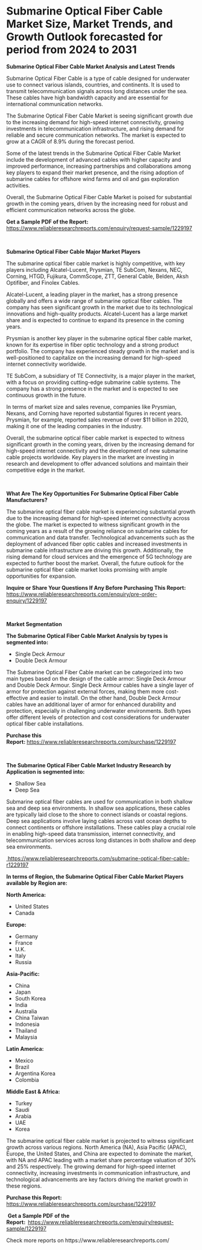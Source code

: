 <p><h1>Submarine Optical Fiber Cable Market Size, Market Trends, and Growth Outlook forecasted for period from 2024 to 2031</h1></p><p><strong>Submarine Optical Fiber Cable Market Analysis and Latest Trends</strong></p>
<p><p>Submarine Optical Fiber Cable is a type of cable designed for underwater use to connect various islands, countries, and continents. It is used to transmit telecommunication signals across long distances under the sea. These cables have high bandwidth capacity and are essential for international communication networks.</p><p>The Submarine Optical Fiber Cable Market is seeing significant growth due to the increasing demand for high-speed internet connectivity, growing investments in telecommunication infrastructure, and rising demand for reliable and secure communication networks. The market is expected to grow at a CAGR of 8.9% during the forecast period.</p><p>Some of the latest trends in the Submarine Optical Fiber Cable Market include the development of advanced cables with higher capacity and improved performance, increasing partnerships and collaborations among key players to expand their market presence, and the rising adoption of submarine cables for offshore wind farms and oil and gas exploration activities.</p><p>Overall, the Submarine Optical Fiber Cable Market is poised for substantial growth in the coming years, driven by the increasing need for robust and efficient communication networks across the globe.</p></p>
<p><strong>Get a Sample PDF of the Report:&nbsp;</strong> <a href="https://www.reliableresearchreports.com/enquiry/request-sample/1229197">https://www.reliableresearchreports.com/enquiry/request-sample/1229197</a></p>
<p>&nbsp;</p>
<p><strong>Submarine Optical Fiber Cable Major Market Players</strong></p>
<p><p>The submarine optical fiber cable market is highly competitive, with key players including Alcatel-Lucent, Prysmian, TE SubCom, Nexans, NEC, Corning, HTGD, Fujikura, CommScope, ZTT, General Cable, Belden, Aksh Optifiber, and Finolex Cables.</p><p>Alcatel-Lucent, a leading player in the market, has a strong presence globally and offers a wide range of submarine optical fiber cables. The company has seen significant growth in the market due to its technological innovations and high-quality products. Alcatel-Lucent has a large market share and is expected to continue to expand its presence in the coming years.</p><p>Prysmian is another key player in the submarine optical fiber cable market, known for its expertise in fiber optic technology and a strong product portfolio. The company has experienced steady growth in the market and is well-positioned to capitalize on the increasing demand for high-speed internet connectivity worldwide.</p><p>TE SubCom, a subsidiary of TE Connectivity, is a major player in the market, with a focus on providing cutting-edge submarine cable systems. The company has a strong presence in the market and is expected to see continuous growth in the future.</p><p>In terms of market size and sales revenue, companies like Prysmian, Nexans, and Corning have reported substantial figures in recent years. Prysmian, for example, reported sales revenue of over $11 billion in 2020, making it one of the leading companies in the industry.</p><p>Overall, the submarine optical fiber cable market is expected to witness significant growth in the coming years, driven by the increasing demand for high-speed internet connectivity and the development of new submarine cable projects worldwide. Key players in the market are investing in research and development to offer advanced solutions and maintain their competitive edge in the market.</p></p>
<p>&nbsp;</p>
<p><strong>What Are The Key Opportunities For Submarine Optical Fiber Cable Manufacturers?</strong></p>
<p><p>The submarine optical fiber cable market is experiencing substantial growth due to the increasing demand for high-speed internet connectivity across the globe. The market is expected to witness significant growth in the coming years as a result of the growing reliance on submarine cables for communication and data transfer. Technological advancements such as the deployment of advanced fiber optic cables and increased investments in submarine cable infrastructure are driving this growth. Additionally, the rising demand for cloud services and the emergence of 5G technology are expected to further boost the market. Overall, the future outlook for the submarine optical fiber cable market looks promising with ample opportunities for expansion.</p></p>
<p><strong>Inquire or Share Your Questions If Any Before Purchasing This Report:</strong> <a href="https://www.reliableresearchreports.com/enquiry/pre-order-enquiry/1229197">https://www.reliableresearchreports.com/enquiry/pre-order-enquiry/1229197</a></p>
<p>&nbsp;</p>
<p><strong>Market Segmentation</strong></p>
<p><strong>The Submarine Optical Fiber Cable Market Analysis by types is segmented into:</strong></p>
<p><ul><li>Single Deck Armour</li><li>Double Deck Armour</li></ul></p>
<p><p>The Submarine Optical Fiber Cable market can be categorized into two main types based on the design of the cable armor: Single Deck Armour and Double Deck Armour. Single Deck Armour cables have a single layer of armor for protection against external forces, making them more cost-effective and easier to install. On the other hand, Double Deck Armour cables have an additional layer of armor for enhanced durability and protection, especially in challenging underwater environments. Both types offer different levels of protection and cost considerations for underwater optical fiber cable installations.</p></p>
<p><strong>Purchase this Report:&nbsp;</strong><a href="https://www.reliableresearchreports.com/purchase/1229197">https://www.reliableresearchreports.com/purchase/1229197</a></p>
<p>&nbsp;</p>
<p><strong>The Submarine Optical Fiber Cable Market Industry Research by Application is segmented into:</strong></p>
<p><ul><li>Shallow Sea</li><li>Deep Sea</li></ul></p>
<p><p>Submarine optical fiber cables are used for communication in both shallow sea and deep sea environments. In shallow sea applications, these cables are typically laid close to the shore to connect islands or coastal regions. Deep sea applications involve laying cables across vast ocean depths to connect continents or offshore installations. These cables play a crucial role in enabling high-speed data transmission, internet connectivity, and telecommunication services across long distances in both shallow and deep sea environments.</p></p>
<p><a href="https://www.reliableresearchreports.com/submarine-optical-fiber-cable-r1229197">&nbsp;https://www.reliableresearchreports.com/submarine-optical-fiber-cable-r1229197</a></p>
<p><strong>In terms of Region, the Submarine Optical Fiber Cable Market Players available by Region are:</strong></p>
<p>
    <p> <strong> North America: </strong>
        <ul>
            <li>United States</li>
            <li>Canada</li>
        </ul>
        </p> 
    <p> <strong> Europe: </strong>
        <ul>
            <li>Germany</li>
            <li>France</li>
            <li>U.K.</li>
            <li>Italy</li>
            <li>Russia</li>
        </ul>
        </p> 
    <p> <strong> Asia-Pacific: </strong>
        <ul>
            <li>China</li>
            <li>Japan</li>
            <li>South Korea</li>
            <li>India</li>
            <li>Australia</li>
            <li>China Taiwan</li>
            <li>Indonesia</li>
            <li>Thailand</li>
            <li>Malaysia</li>
        </ul>
        </p> 
    <p> <strong> Latin America: </strong>
        <ul>
            <li>Mexico</li>
            <li>Brazil</li>
            <li>Argentina Korea</li>
            <li>Colombia</li>
        </ul>
        </p> 
    <p> <strong> Middle East & Africa: </strong>
        <ul>
            <li>Turkey</li>
            <li>Saudi</li>
            <li>Arabia</li>
            <li>UAE</li>
            <li>Korea</li>
        </ul>
    </p>
    </p>
<p><p>The submarine optical fiber cable market is projected to witness significant growth across various regions. North America (NA), Asia Pacific (APAC), Europe, the United States, and China are expected to dominate the market, with NA and APAC leading with a market share percentage valuation of 30% and 25% respectively. The growing demand for high-speed internet connectivity, increasing investments in communication infrastructure, and technological advancements are key factors driving the market growth in these regions.</p></p>
<p><strong>Purchase this Report: </strong><a href="https://www.reliableresearchreports.com/purchase/1229197">https://www.reliableresearchreports.com/purchase/1229197</a></p>
<p>&nbsp;<strong>Get a Sample PDF of the Report:&nbsp;&nbsp;</strong><a href="https://www.reliableresearchreports.com/enquiry/request-sample/1229197">https://www.reliableresearchreports.com/enquiry/request-sample/1229197</a></p>
<p><strong></strong></p>
<p>Check more reports on https://www.reliableresearchreports.com/</p>